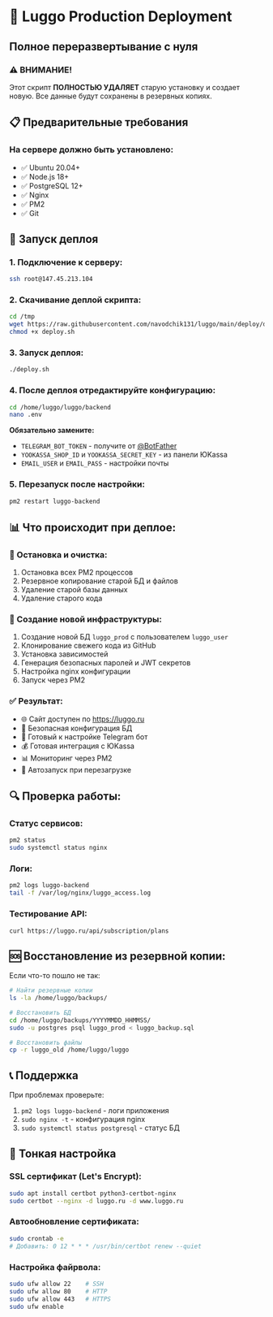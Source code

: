 # 🚀 Luggo Production Deployment

## Полное переразвертывание с нуля

### ⚠️ ВНИМАНИЕ!
Этот скрипт **ПОЛНОСТЬЮ УДАЛЯЕТ** старую установку и создает новую. 
Все данные будут сохранены в резервных копиях.

## 📋 Предварительные требования

### На сервере должно быть установлено:
- ✅ Ubuntu 20.04+ 
- ✅ Node.js 18+
- ✅ PostgreSQL 12+
- ✅ Nginx
- ✅ PM2
- ✅ Git

## 🚀 Запуск деплоя

### 1. Подключение к серверу:
```bash
ssh root@147.45.213.104
```

### 2. Скачивание деплой скрипта:
```bash
cd /tmp
wget https://raw.githubusercontent.com/navodchik131/luggo/main/deploy/deploy.sh
chmod +x deploy.sh
```

### 3. Запуск деплоя:
```bash
./deploy.sh
```

### 4. После деплоя отредактируйте конфигурацию:
```bash
cd /home/luggo/luggo/backend
nano .env
```

**Обязательно замените:**
- `TELEGRAM_BOT_TOKEN` - получите от [@BotFather](https://t.me/BotFather)
- `YOOKASSA_SHOP_ID` и `YOOKASSA_SECRET_KEY` - из панели ЮKassa
- `EMAIL_USER` и `EMAIL_PASS` - настройки почты

### 5. Перезапуск после настройки:
```bash
pm2 restart luggo-backend
```

## 📊 Что происходит при деплое:

### 🛑 Остановка и очистка:
1. Остановка всех PM2 процессов
2. Резервное копирование старой БД и файлов
3. Удаление старой базы данных
4. Удаление старого кода

### 🔧 Создание новой инфраструктуры:
1. Создание новой БД `luggo_prod` с пользователем `luggo_user`
2. Клонирование свежего кода из GitHub
3. Установка зависимостей
4. Генерация безопасных паролей и JWT секретов
5. Настройка nginx конфигурации
6. Запуск через PM2

### ✅ Результат:
- 🌐 Сайт доступен по https://luggo.ru
- 🔐 Безопасная конфигурация БД
- 🤖 Готовый к настройке Telegram бот
- 💰 Готовая интеграция с ЮKassa
- 📊 Мониторинг через PM2
- 🚀 Автозапуск при перезагрузке

## 🔍 Проверка работы:

### Статус сервисов:
```bash
pm2 status
sudo systemctl status nginx
```

### Логи:
```bash
pm2 logs luggo-backend
tail -f /var/log/nginx/luggo_access.log
```

### Тестирование API:
```bash
curl https://luggo.ru/api/subscription/plans
```

## 🆘 Восстановление из резервной копии:

Если что-то пошло не так:

```bash
# Найти резервные копии
ls -la /home/luggo/backups/

# Восстановить БД
cd /home/luggo/backups/YYYYMMDD_HHMMSS/
sudo -u postgres psql luggo_prod < luggo_backup.sql

# Восстановить файлы
cp -r luggo_old /home/luggo/luggo
```

## 📞 Поддержка

При проблемах проверьте:
1. `pm2 logs luggo-backend` - логи приложения
2. `sudo nginx -t` - конфигурация nginx
3. `sudo systemctl status postgresql` - статус БД

## 🔧 Тонкая настройка

### SSL сертификат (Let's Encrypt):
```bash
sudo apt install certbot python3-certbot-nginx
sudo certbot --nginx -d luggo.ru -d www.luggo.ru
```

### Автообновление сертификата:
```bash
sudo crontab -e
# Добавить: 0 12 * * * /usr/bin/certbot renew --quiet
```

### Настройка файрвола:
```bash
sudo ufw allow 22    # SSH
sudo ufw allow 80    # HTTP
sudo ufw allow 443   # HTTPS
sudo ufw enable
``` 